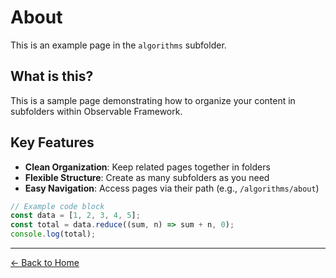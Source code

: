 # About

This is an example page in the `algorithms` subfolder.

## What is this?

This is a sample page demonstrating how to organize your content in subfolders within Observable Framework.

## Key Features

- **Clean Organization**: Keep related pages together in folders
- **Flexible Structure**: Create as many subfolders as you need
- **Easy Navigation**: Access pages via their path (e.g., `/algorithms/about`)

```js
// Example code block
const data = [1, 2, 3, 4, 5];
const total = data.reduce((sum, n) => sum + n, 0);
console.log(total);
```

---

[← Back to Home](/)
